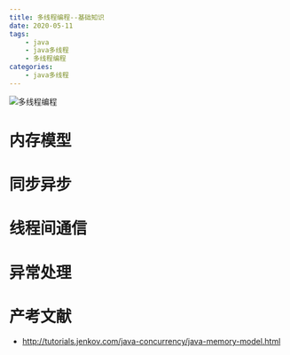 ```yaml
---
title: 多线程编程--基础知识
date: 2020-05-11
tags: 
	- java
	- java多线程
	- 多线程编程
categories:
	- java多线程
---
```


![多线程编程](https://s1.ax1x.com/2020/05/11/YYA7T0.png)


# 内存模型



# 同步异步



# 线程间通信



# 异常处理





# 产考文献

- http://tutorials.jenkov.com/java-concurrency/java-memory-model.html
